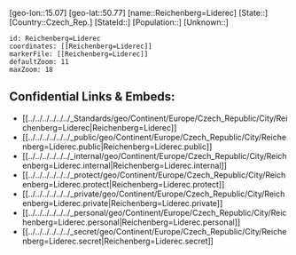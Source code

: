 ﻿---
location: [50.77,15.07]
mapzoom: [7,12] 
mapmarker: city 
type: City
tags:
- geo/City


SpocWebEntityId: 33687
isDeleted: false
confidential: public

---
[geo-lon::15.07]
[geo-lat::50.77]
[name::Reichenberg=Liderec]
[State::]
[Country::Czech_Rep.]
[StateId::]
[Population::]
[Unknown::]


```leaflet
id: Reichenberg=Liderec
coordinates: [[Reichenberg=Liderec]]
markerFile: [[Reichenberg=Liderec]]
defaultZoom: 11 
maxZoom: 18
```


## Confidential Links & Embeds: 
- [[../../../../../../_Standards/geo/Continent/Europe/Czech_Republic/City/Reichenberg=Liderec|Reichenberg=Liderec]] 
- [[../../../../../../_public/geo/Continent/Europe/Czech_Republic/City/Reichenberg=Liderec.public|Reichenberg=Liderec.public]] 
- [[../../../../../../_internal/geo/Continent/Europe/Czech_Republic/City/Reichenberg=Liderec.internal|Reichenberg=Liderec.internal]] 
- [[../../../../../../_protect/geo/Continent/Europe/Czech_Republic/City/Reichenberg=Liderec.protect|Reichenberg=Liderec.protect]] 
- [[../../../../../../_private/geo/Continent/Europe/Czech_Republic/City/Reichenberg=Liderec.private|Reichenberg=Liderec.private]] 
- [[../../../../../../_personal/geo/Continent/Europe/Czech_Republic/City/Reichenberg=Liderec.personal|Reichenberg=Liderec.personal]] 
- [[../../../../../../_secret/geo/Continent/Europe/Czech_Republic/City/Reichenberg=Liderec.secret|Reichenberg=Liderec.secret]] 
